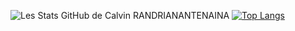 ![Les Stats GitHub de Calvin RANDRIANANTENAINA](https://github-readme-stats.vercel.app/api?username=randricalvin&show_icons=true&theme=merko)
[![Top Langs](https://github-readme-stats.vercel.app/api/top-langs/?username=randricalvin&layout=compact)](https://github.com/randricalvin)

